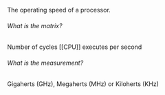 The operating speed of a processor.

###### What is the matrix?
Number of cycles [[CPU]] executes per second

###### What is the measurement?
Gigaherts (GHz), Megaherts (MHz) or Kiloherts (KHz)
